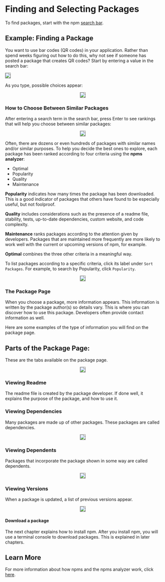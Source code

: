 <!--
title: 02 - How to find & select packages
featured: true
-->

# Finding and Selecting Packages

To find packages, start with the npm [search bar](https://www.npmjs.com).

## Example: Finding a Package

You want to use bar codes (QR codes) in your application. Rather than spend weeks figuring out how to do this, why not see if someone has posted a package that creates QR codes? Start by entering a value in the search bar:

<img src="/images/small-search-bar-qr.png" style="border: 1px solid gray;">

As you type, possible choices appear: 

<div style="text-align: center;"><img src="/images/search-results-qr-scanner-what-is-npm.png" style="border: 1px solid gray;"></div>

### How to Choose Between Similar Packages
 

After entering a search term in the search bar, press Enter to see rankings that will help you choose between similar packages:

<div style="text-align: center;"><img src="/images/qr-image-help-u-choose.png" style="border: 1px solid gray;"></div>

Often, there are dozens or even hundreds of packages with similar names and/or similar purposes. To help you decide the best ones to explore, each package has been ranked according to four criteria using the **npms analyzer**: 

* Optimal
* Popularity
* Quality
* Maintenance

**Popularity** indicates how many times the package has been downloaded. This is a good indicator of packages that others have found to be especially useful, but not foolproof.

**Quality**  includes considerations such as the presence of a readme file, stability, tests, up-to-date dependencies, custom website, and code complexity. 

**Maintenance** ranks packages according to the attention given by developers. Packages that are maintained more frequently are more likely to work well with the current or upcoming versions of npm, for example. 

**Optimal** combines the three other criteria in a meaningful way. 

To list packages according to a specific criteria, click its label under `Sort Packages`. For example, to search by Popularity, click `Popularity`. 

<div style="text-align: center;"><img src="/images/qr-sort-criteria-blowup.png" style="border: 1px solid gray;"></div>

### The Package Page 

When you choose a package, more information appears. This information is written by the package author(s) so details vary. This is where you can discover how to use this package. Developers often provide contact information as well. 

Here are some examples of the type of information you will find on the package page.

## Parts of the Package Page:

These are the tabs available on the package page.

<div style="text-align: center;"><img src="/images/package-choices.png" style="border: 1px solid gray;"></div>

### Viewing Readme

The readme file is created by the package developer. If done well, it explains the purpose of the package, and how to use it.

### Viewing Dependencies

Many packages are made up of other packages. These packages are called dependencies.

<div style="text-align: center;"><img src="/images/package-viewing-dependencies.png" style="border: 1px solid gray;"></div>

### Viewing Dependents

Packages that incorporate the package shown in some way are called dependents.  

<div style="text-align: center;"><img src="/images/package-viewing-dependents.png" style="border: 1px solid gray;"></div>

### Viewing Versions

When a package is updated, a list of previous versions appear. 

<div style="text-align: center;"><img src="/images/package-viewing-versions.png" style="border: 1px solid gray;"></div>

#### Download a package

The next chapter explains how to install npm. After you install npm, you will use a terminal console to download packages. This is explained in later chapters.

## Learn More
For more information about how npms and the npms analyzer work, click [here](https://npms.io/about).  

